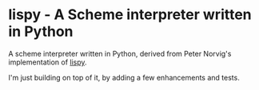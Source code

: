 # lispy - A Scheme interpreter written in Python

A scheme interpreter written in Python, derived from Peter Norvig's
implementation of [lispy](http://www.norvig.com/lispy.html).

I'm just building on top of it, by adding a few enhancements and
tests.
